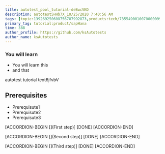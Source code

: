 ```yaml
---
title: autotest_pool_tutorial-deBwcVKD
description: autotest5HHb7X_10/25/2020 7:40:56 AM
tags: [topic:139269250608756787992873,products:tech/73554900100700000996,tutorial:experience/advanced]
primary_tag: tutorial:product/sapHana
time: 388
author_profile: https://github.com/ksAutotests
author_name: ksAutotests
---
```

### You will learn
- You will learn this
- and that

autotest tutorial text6jfvbV

## Prerequisites
- Prerequisute1
- Prerequisute2
- Prerequisute3

[ACCORDION-BEGIN [](First step)]
[DONE]
[ACCORDION-END]

[ACCORDION-BEGIN [](Second step)]
[DONE]
[ACCORDION-END]

[ACCORDION-BEGIN [](Third step)]
[DONE]
[ACCORDION-END]

